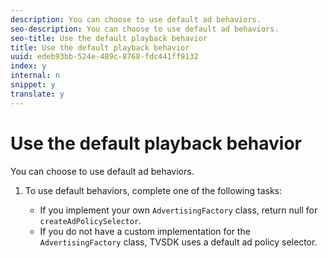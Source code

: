 ```yaml
---
description: You can choose to use default ad behaviors.
seo-description: You can choose to use default ad behaviors.
seo-title: Use the default playback behavior
title: Use the default playback behavior
uuid: edeb93bb-524e-489c-8768-fdc441ff9132
index: y
internal: n
snippet: y
translate: y
---
```


# Use the default playback behavior

You can choose to use default ad behaviors.


1. To use default behaviors, complete one of the following tasks:

    
    * If you implement your own `AdvertisingFactory` class, return null for `createAdPolicySelector`.    
    * If you do not have a custom implementation for the `AdvertisingFactory` class, TVSDK uses a default ad policy selector.    
    
    
    
